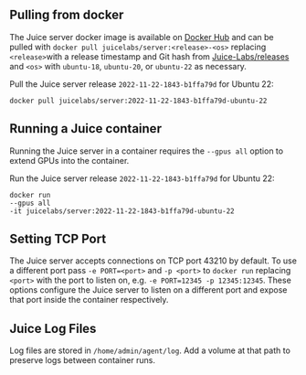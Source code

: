 ## Pulling from docker

The Juice server docker image is available on [Docker Hub](https://hub.docker.com/r/juicelabs/server/tags) and can be pulled with `docker pull juicelabs/server:<release>-<os>` replacing `<release>`with a release timestamp and Git hash from [Juice-Labs/releases](https://github.com/Xdevlab/Run/releases) and `<os>` with `ubuntu-18`, `ubuntu-20`, or `ubuntu-22` as necessary.

Pull the Juice server release `2022-11-22-1843-b1ffa79d` for Ubuntu 22:

~~~
docker pull juicelabs/server:2022-11-22-1843-b1ffa79d-ubuntu-22
~~~

## Running a Juice container

Running the Juice server in a container requires the `--gpus all` option to extend GPUs into the container.

Run the Juice server release `2022-11-22-1843-b1ffa79d` for Ubuntu 22:

~~~
docker run
--gpus all
-it juicelabs/server:2022-11-22-1843-b1ffa79d-ubuntu-22
~~~

## Setting TCP Port

The Juice server accepts connections on TCP port 43210 by default.  To use a different port pass `-e PORT=<port>` and `-p <port>` to `docker run` replacing `<port>` with the port to listen on, e.g. `-e PORT=12345 -p 12345:12345`.  These options configure the Juice server to listen on a different port and expose that port inside the container respectively.

## Juice Log Files

Log files are stored in `/home/admin/agent/log`.  Add a volume at that path to preserve logs between container runs.
